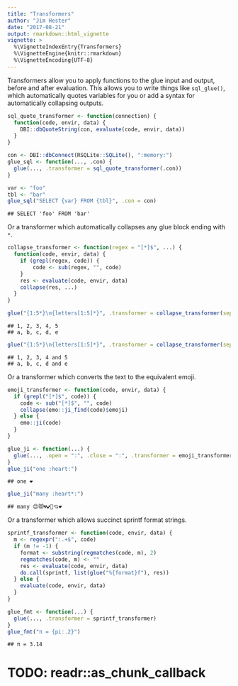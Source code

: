 ```yaml
---
title: "Transformers"
author: "Jim Hester"
date: "2017-08-21"
output: rmarkdown::html_vignette
vignette: >
  %\VignetteIndexEntry{Transformers}
  %\VignetteEngine{knitr::rmarkdown}
  %\VignetteEncoding{UTF-8}
---
```


Transformers allow you to apply functions to the glue input and output, before
and after evaluation. This allows you to write things like `sql_glue()`, which
automatically quotes variables for you or add a syntax for automatically
collapsing outputs.




```r
sql_quote_transformer <- function(connection) {
  function(code, envir, data) {
    DBI::dbQuoteString(con, evaluate(code, envir, data))
  }
}

con <- DBI::dbConnect(RSQLite::SQLite(), ":memory:")
glue_sql <- function(..., .con) {
  glue(..., .transformer = sql_quote_transformer(.con))
}

var <- "foo"
tbl <- "bar"
glue_sql("SELECT {var} FROM {tbl}", .con = con)
```

```
## SELECT 'foo' FROM 'bar'
```

Or a transformer which automatically collapses any glue block ending with `*`.


```r
collapse_transformer <- function(regex = "[*]$", ...) {
  function(code, envir, data) {
    if (grepl(regex, code)) {
        code <- sub(regex, "", code)
    }
    res <- evaluate(code, envir, data)
    collapse(res, ...)
  }
}

glue("{1:5*}\n{letters[1:5]*}", .transformer = collapse_transformer(sep = ", "))
```

```
## 1, 2, 3, 4, 5
## a, b, c, d, e
```

```r
glue("{1:5*}\n{letters[1:5]*}", .transformer = collapse_transformer(sep = ", ", last = " and "))
```

```
## 1, 2, 3, 4 and 5
## a, b, c, d and e
```

Or a transformer which converts the text to the equivalent emoji.


```r
emoji_transformer <- function(code, envir, data) {
  if (grepl("[*]$", code)) {
    code <- sub("[*]$", "", code)
    collapse(emo::ji_find(code)$emoji)
  } else {
    emo::ji(code)
  }
}

glue_ji <- function(...) {
  glue(..., .open = ":", .close = ":", .transformer = emoji_transformer)
}
glue_ji("one :heart:")
```

```
## one ❤️
```

```r
glue_ji("many :heart*:")
```

```
## many 😍😻💔💕💓💘❤️
```

Or a transformer which allows succinct sprintf format strings.

```r
sprintf_transformer <- function(code, envir, data) {
  m <- regexpr(":.+$", code)
  if (m != -1) {
    format <- substring(regmatches(code, m), 2)
    regmatches(code, m) <- ""
    res <- evaluate(code, envir, data)
    do.call(sprintf, list(glue("%{format}f"), res))
  } else {
    evaluate(code, envir, data)
  }
}

glue_fmt <- function(...) {
  glue(..., .transformer = sprintf_transformer)
}
glue_fmt("π = {pi:.2}")
```

```
## π = 3.14
```

# TODO: readr::as_chunk_callback
